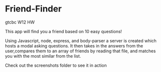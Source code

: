 # Friend-Finder
gtcbc W12 HW

This app will find you a friend based on 10 easy questions!

Using Javascript, node, express, and body-parser a server is created which hosts a modal asking questions. It then takes in the answers from the user,compares them to an array of friends by reading that file, and matches you with the most similar from the list.

Check out the screenshots folder to see it in action